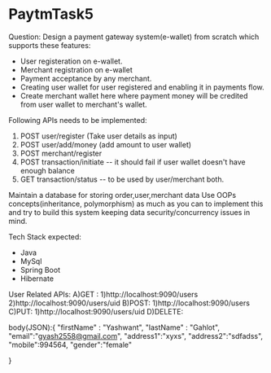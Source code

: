 # PaytmTask5
Question: Design a payment gateway system(e-wallet) from scratch which supports these features:

- User registeration on e-wallet.
- Merchant registration on e-wallet
- Payment acceptance by any merchant. 
- Creating user wallet for user registered and enabling it in payments flow.
- Create merchant wallet here where payment money will be credited from user wallet to merchant's wallet.

Following APIs needs to be implemented:
1) POST user/register (Take user details as input)
2) POST user/add/money (add amount to user wallet)
3) POST merchant/register
3) POST transaction/initiate -- it should fail if user wallet doesn't have enough balance
4) GET transaction/status -- to be used by user/merchant both.

Maintain a database for storing order,user,merchant data
Use OOPs concepts(inheritance, polymorphism) as much as you can to implement this and try to build this system keeping data security/concurrency issues in mind.

Tech Stack expected:
- Java
- MySql
- Spring Boot
- Hibernate


User Related APIs:
A)GET :
        1)http://localhost:9090/users
        2)http://localhost:9090/users/uid
B)POST:
        1)http://localhost:9090/users
C)PUT:
        1)http://localhost:9090/users/uid
D)DELETE:

body(JSON):{
    "firstName" : "Yashwant",
    "lastName" : "Gahlot",
    "email":"gyash2558@gmail.com",
    "address1":"xyxs",
    "address2":"sdfadss",
    "mobile":994564,
    "gender":"female"
    
}
